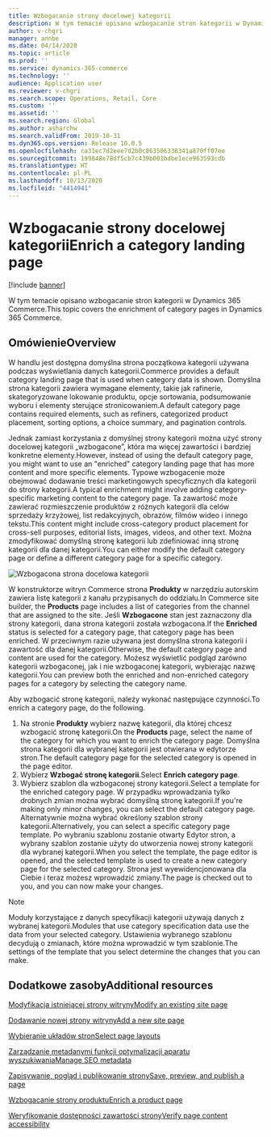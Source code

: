 ```yaml
---
title: Wzbogacanie strony docelowej kategorii
description: W tym temacie opisano wzbogacanie stron kategorii w Dynamics 365 Commerce.
author: v-chgri
manager: annbe
ms.date: 04/14/2020
ms.topic: article
ms.prod: ''
ms.service: dynamics-365-commerce
ms.technology: ''
audience: Application user
ms.reviewer: v-chgri
ms.search.scope: Operations, Retail, Core
ms.custom: ''
ms.assetid: ''
ms.search.region: Global
ms.author: asharchw
ms.search.validFrom: 2019-10-31
ms.dyn365.ops.version: Release 10.0.5
ms.openlocfilehash: ca31ec7d2eee7d2b0c863506338341a870ff07ee
ms.sourcegitcommit: 199848e78df5cb7c439b001bdbe1ece963593cdb
ms.translationtype: HT
ms.contentlocale: pl-PL
ms.lasthandoff: 10/13/2020
ms.locfileid: "4414941"
---
```

# <a name="enrich-a-category-landing-page"></a><span data-ttu-id="b1b3f-103">Wzbogacanie strony docelowej kategorii</span><span class="sxs-lookup"><span data-stu-id="b1b3f-103">Enrich a category landing page</span></span>


[!include [banner](includes/banner.md)]

<span data-ttu-id="b1b3f-104">W tym temacie opisano wzbogacanie stron kategorii w Dynamics 365 Commerce.</span><span class="sxs-lookup"><span data-stu-id="b1b3f-104">This topic covers the enrichment of category pages in Dynamics 365 Commerce.</span></span>

## <a name="overview"></a><span data-ttu-id="b1b3f-105">Omówienie</span><span class="sxs-lookup"><span data-stu-id="b1b3f-105">Overview</span></span>

<span data-ttu-id="b1b3f-106">W handlu jest dostępna domyślna strona początkowa kategorii używana podczas wyświetlania danych kategorii.</span><span class="sxs-lookup"><span data-stu-id="b1b3f-106">Commerce provides a default category landing page that is used when category data is shown.</span></span> <span data-ttu-id="b1b3f-107">Domyślna strona kategorii zawiera wymagane elementy, takie jak rafinerie, skategoryzowane lokowanie produktu, opcje sortowania, podsumowanie wyboru i elementy sterujące stronicowaniem.</span><span class="sxs-lookup"><span data-stu-id="b1b3f-107">A default category page contains required elements, such as refiners, categorized product placement, sorting options, a choice summary, and pagination controls.</span></span> 

<span data-ttu-id="b1b3f-108">Jednak zamiast korzystania z domyślnej strony kategorii można użyć strony docelowej kategorii „wzbogacone”, która ma więcej zawartości i bardziej konkretne elementy.</span><span class="sxs-lookup"><span data-stu-id="b1b3f-108">However, instead of using the default category page, you might want to use an "enriched" category landing page that has more content and more specific elements.</span></span> <span data-ttu-id="b1b3f-109">Typowe wzbogacenie może obejmować dodawanie treści marketingowych specyficznych dla kategorii do strony kategorii.</span><span class="sxs-lookup"><span data-stu-id="b1b3f-109">A typical enrichment might involve adding category-specific marketing content to the category page.</span></span> <span data-ttu-id="b1b3f-110">Ta zawartość może zawierać rozmieszczenie produktów z różnych kategorii dla celów sprzedaży krzyżowej, list redakcyjnych, obrazów, filmów wideo i innego tekstu.</span><span class="sxs-lookup"><span data-stu-id="b1b3f-110">This content might include cross-category product placement for cross-sell purposes, editorial lists, images, videos, and other text.</span></span> <span data-ttu-id="b1b3f-111">Można zmodyfikować domyślną stronę kategorii lub zdefiniować inną stronę kategorii dla danej kategorii.</span><span class="sxs-lookup"><span data-stu-id="b1b3f-111">You can either modify the default category page or define a different category page for a specific category.</span></span>

![Wzbogacona strona docelowa kategorii](./media/CategoryLandingPages.png)

<span data-ttu-id="b1b3f-113">W konstruktorze witryn Commerce strona **Produkty** w narzędziu autorskim zawiera listę kategorii z kanału przypisanych do oddziału.</span><span class="sxs-lookup"><span data-stu-id="b1b3f-113">In Commerce site builder, the **Products** page includes a list of categories from the channel that are assigned to the site.</span></span> <span data-ttu-id="b1b3f-114">Jeśli **Wzbogacone** stan jest zaznaczony dla strony kategorii, dana strona kategorii została wzbogacona.</span><span class="sxs-lookup"><span data-stu-id="b1b3f-114">If the **Enriched** status is selected for a category page, that category page has been enriched.</span></span> <span data-ttu-id="b1b3f-115">W przeciwnym razie używana jest domyślna strona kategorii i zawartość dla danej kategorii.</span><span class="sxs-lookup"><span data-stu-id="b1b3f-115">Otherwise, the default category page and content are used for the category.</span></span> <span data-ttu-id="b1b3f-116">Możesz wyświetlić podgląd zarówno kategorii wzbogaconej, jak i nie wzbogaconej kategorii, wybierając nazwę kategorii.</span><span class="sxs-lookup"><span data-stu-id="b1b3f-116">You can preview both the enriched and non-enriched category pages for a category by selecting the category name.</span></span>

<span data-ttu-id="b1b3f-117">Aby wzbogacić stronę kategorii, należy wykonać następujące czynności.</span><span class="sxs-lookup"><span data-stu-id="b1b3f-117">To enrich a category page, do the following.</span></span>

1. <span data-ttu-id="b1b3f-118">Na stronie **Produkty** wybierz nazwę kategorii, dla której chcesz wzbogacić stronę kategorii.</span><span class="sxs-lookup"><span data-stu-id="b1b3f-118">On the **Products** page, select the name of the category for which you want to enrich the category page.</span></span> <span data-ttu-id="b1b3f-119">Domyślna strona kategorii dla wybranej kategorii jest otwierana w edytorze stron.</span><span class="sxs-lookup"><span data-stu-id="b1b3f-119">The default category page for the selected category is opened in the page editor.</span></span>
2. <span data-ttu-id="b1b3f-120">Wybierz **Wzbogać stronę kategorii**.</span><span class="sxs-lookup"><span data-stu-id="b1b3f-120">Select **Enrich category page**.</span></span>
3. <span data-ttu-id="b1b3f-121">Wybierz szablon dla wzbogaconej strony kategorii.</span><span class="sxs-lookup"><span data-stu-id="b1b3f-121">Select a template for the enriched category page.</span></span> <span data-ttu-id="b1b3f-122">W przypadku wprowadzania tylko drobnych zmian można wybrać domyślną stronę kategorii.</span><span class="sxs-lookup"><span data-stu-id="b1b3f-122">If you're making only minor changes, you can select the default category page.</span></span> <span data-ttu-id="b1b3f-123">Alternatywnie można wybrać określony szablon strony kategorii.</span><span class="sxs-lookup"><span data-stu-id="b1b3f-123">Alternatively, you can select a specific category page template.</span></span> <span data-ttu-id="b1b3f-124">Po wybraniu szablonu zostanie otwarty Edytor stron, a wybrany szablon zostanie użyty do utworzenia nowej strony kategorii dla wybranej kategorii.</span><span class="sxs-lookup"><span data-stu-id="b1b3f-124">When you select the template, the page editor is opened, and the selected template is used to create a new category page for the selected category.</span></span> <span data-ttu-id="b1b3f-125">Strona jest wyewidencjonowana dla Ciebie i teraz możesz wprowadzić zmiany.</span><span class="sxs-lookup"><span data-stu-id="b1b3f-125">The page is checked out to you, and you can now make your changes.</span></span>

> [!NOTE]
> <span data-ttu-id="b1b3f-126">Moduły korzystające z danych specyfikacji kategorii używają danych z wybranej kategorii.</span><span class="sxs-lookup"><span data-stu-id="b1b3f-126">Modules that use category specification data use the data from your selected category.</span></span> <span data-ttu-id="b1b3f-127">Ustawienia wybranego szablonu decydują o zmianach, które można wprowadzić w tym szablonie.</span><span class="sxs-lookup"><span data-stu-id="b1b3f-127">The settings of the template that you select determine the changes that you can make.</span></span>

## <a name="additional-resources"></a><span data-ttu-id="b1b3f-128">Dodatkowe zasoby</span><span class="sxs-lookup"><span data-stu-id="b1b3f-128">Additional resources</span></span>

[<span data-ttu-id="b1b3f-129">Modyfikacja istniejącej strony witryny</span><span class="sxs-lookup"><span data-stu-id="b1b3f-129">Modify an existing site page</span></span>](modify-existing-page.md)

[<span data-ttu-id="b1b3f-130">Dodawanie nowej strony witryny</span><span class="sxs-lookup"><span data-stu-id="b1b3f-130">Add a new site page</span></span>](add-new-page.md)

[<span data-ttu-id="b1b3f-131">Wybieranie układów stron</span><span class="sxs-lookup"><span data-stu-id="b1b3f-131">Select page layouts</span></span>](select-page-layouts.md)

[<span data-ttu-id="b1b3f-132">Zarządzanie metadanymi funkcji optymalizacji aparatu wyszukiwania</span><span class="sxs-lookup"><span data-stu-id="b1b3f-132">Manage SEO metadata</span></span>](manage-seo-metadata.md)

[<span data-ttu-id="b1b3f-133">Zapisywanie, pogląd i publikowanie strony</span><span class="sxs-lookup"><span data-stu-id="b1b3f-133">Save, preview, and publish a page</span></span>](save-preview-publish-page.md)

[<span data-ttu-id="b1b3f-134">Wzbogacanie strony produktu</span><span class="sxs-lookup"><span data-stu-id="b1b3f-134">Enrich a product page</span></span>](enrich-product-page.md)

[<span data-ttu-id="b1b3f-135">Weryfikowanie dostępności zawartości strony</span><span class="sxs-lookup"><span data-stu-id="b1b3f-135">Verify page content accessibility</span></span>](verify-accessibility.md)
